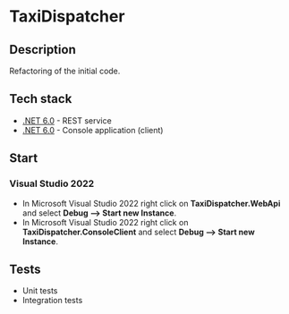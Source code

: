 # TaxiDispatcher

## Description

Refactoring of the initial code.

## Tech stack

- [.NET 6.0](https://dotnet.microsoft.com/download/dotnet/6.0) - REST service
- [.NET 6.0](https://dotnet.microsoft.com/download/dotnet/6.0) - Console application (client)

## Start

### Visual Studio 2022
- In Microsoft Visual Studio 2022 right click on **TaxiDispatcher.WebApi** and select **Debug --> Start new Instance**.
- In Microsoft Visual Studio 2022 right click on **TaxiDispatcher.ConsoleClient** and select **Debug --> Start new Instance**.

## Tests

- Unit tests
- Integration tests